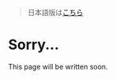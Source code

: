 > 日本語版は[こちら](https://doc.poac.pm/ja/reference/environment-variables.html)

# Sorry...
This page will be written soon.
